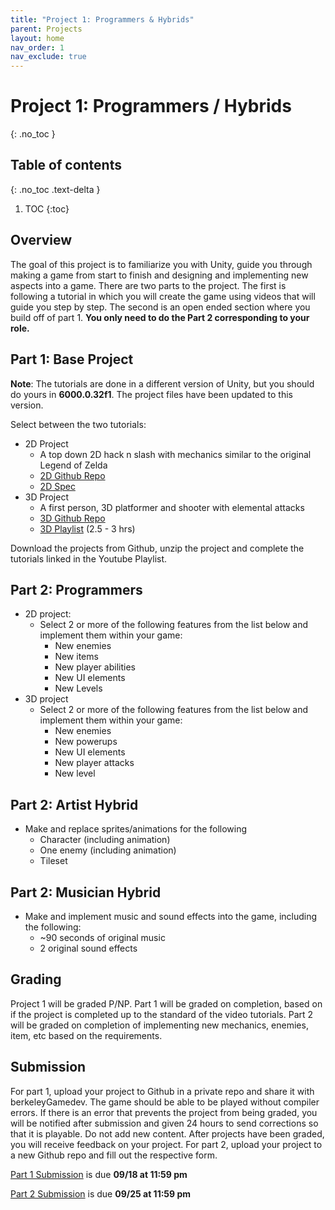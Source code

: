 ```yaml
---
title: "Project 1: Programmers & Hybrids"
parent: Projects
layout: home
nav_order: 1
nav_exclude: true
---
```


# Project 1: Programmers / Hybrids
{: .no_toc }

## Table of contents
{: .no_toc .text-delta }

1. TOC
{:toc}

## Overview
The goal of this project is to familiarize you with Unity, guide you through making a game from start to finish and designing and implementing new aspects into a game. There are two parts to the project. The first is following a tutorial in which you will create the game using videos that will guide you step by step. The second is an open ended section where you build off of part 1. **You only need to do the Part 2 corresponding to your role.**

## Part 1: Base Project

**Note**: The tutorials are done in a different version of Unity, but you should do yours in **6000.0.32f1**. The project files have been updated to this version.

Select between the two tutorials:
* 2D Project
    * A top down 2D hack n slash with mechanics similar to the original Legend of Zelda
    * [2D Github Repo]
    * [2D Spec]
* 3D Project
    * A first person, 3D platformer and shooter with elemental attacks
    * [3D Github Repo]
    * [3D Playlist] (2.5 - 3 hrs)

Download the projects from Github, unzip the project and complete the tutorials linked in the Youtube Playlist.

## Part 2: Programmers
* 2D project:
    * Select 2 or more of the following features from the list below and implement them within your game:
        * New enemies
        * New items
        * New player abilities
        * New UI elements
        * New Levels
* 3D project
    * Select 2 or more of the following features from the list below and implement them within your game:
        * New enemies
        * New powerups
        * New UI elements
        * New player attacks
        * New level

## Part 2: Artist Hybrid
* Make and replace sprites/animations for the following
    * Character (including animation)
    * One enemy (including animation)
    * Tileset

## Part 2: Musician Hybrid
* Make and implement music and sound effects into the game, including the following:
    * ~90 seconds of original music
    * 2 original sound effects

## Grading
Project 1 will be graded P/NP. Part 1 will be graded on completion, based on if the project is completed up to the standard of the video tutorials. Part 2 will be graded on completion of implementing new mechanics, enemies, item, etc based on the requirements.

## Submission 
For part 1, upload your project to Github in a private repo and share it with berkeleyGamedev. The game should be able to be played without compiler errors. If there is an error that prevents the project from being graded, you will be notified after submission and given 24 hours to send corrections so that it is playable. Do not add new content. 
After projects have been graded, you will receive feedback on your project. 
For part 2, upload your project to a new Github repo and fill out the respective form.

[Part 1 Submission] is due **09/18 at 11:59 pm**

[Part 2 Submission] is due **09/25 at 11:59 pm**

[2D Github Repo]: https://github.com/berkeleyGamedev/Project-1-2D-2024.git
[2D Spec]: ../project1-2d-programmers/project1-2d.md
[3D Github Repo]: https://github.com/berkeleyGamedev/3DTutorialBase
[3D Playlist]: https://www.youtube.com/playlist?list=PLkTqf5DBzPsDQDTYorcX8RIcxzVC-sgO6
[Part 1 Submission]: https://docs.google.com/forms/d/e/1FAIpQLSdN4DVIbdaYsTTjlSQPwwuHfHpFo9nHWLLtRzWQ9AbPBiat-Q/viewform?usp=header
[Part 2 Submission]: https://docs.google.com/forms/d/e/1FAIpQLSfUiNQ-pmERcYHe4QbO-VoR8bDj9MQ3pkvVG_xiMyQoA1c5aQ/viewform?usp=header
